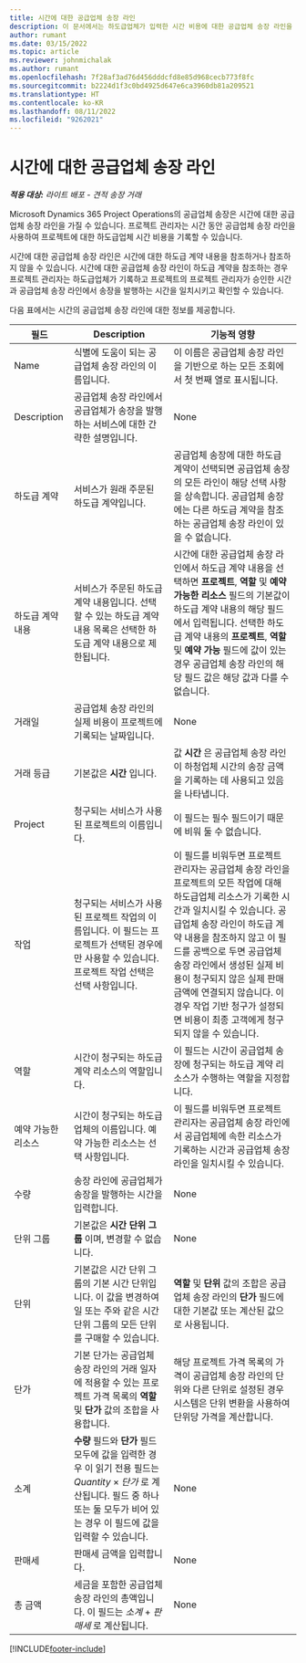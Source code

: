 ```yaml
---
title: 시간에 대한 공급업체 송장 라인
description: 이 문서에서는 하도급업체가 입력한 시간 비용에 대한 공급업체 송장 라인을 기록하는 방법을 설명합니다.
author: rumant
ms.date: 03/15/2022
ms.topic: article
ms.reviewer: johnmichalak
ms.author: rumant
ms.openlocfilehash: 7f28af3ad76d456dddcfd8e85d968cecb773f8fc
ms.sourcegitcommit: b2224d1f3c0bd4925d647e6ca3960db81a209521
ms.translationtype: HT
ms.contentlocale: ko-KR
ms.lasthandoff: 08/11/2022
ms.locfileid: "9262021"
---
```

# <a name="vendor-invoice-lines-for-time"></a>시간에 대한 공급업체 송장 라인

_**적용 대상:** 라이트 배포 - 견적 송장 거래_

Microsoft Dynamics 365 Project Operations의 공급업체 송장은 시간에 대한 공급업체 송장 라인을 가질 수 있습니다. 프로젝트 관리자는 시간 동안 공급업체 송장 라인을 사용하여 프로젝트에 대한 하도급업체 시간 비용을 기록할 수 있습니다.

시간에 대한 공급업체 송장 라인은 시간에 대한 하도급 계약 내용을 참조하거나 참조하지 않을 수 있습니다. 시간에 대한 공급업체 송장 라인이 하도급 계약을 참조하는 경우 프로젝트 관리자는 하도급업체가 기록하고 프로젝트의 프로젝트 관리자가 승인한 시간과 공급업체 송장 라인에서 송장을 발행하는 시간을 일치시키고 확인할 수 있습니다.

다음 표에서는 시간의 공급업체 송장 라인에 대한 정보를 제공합니다.

| 필드 | Description | 기능적 영향 |
| --- | --- | --- |
| Name | 식별에 도움이 되는 공급업체 송장 라인의 이름입니다. | 이 이름은 공급업체 송장 라인을 기반으로 하는 모든 조회에서 첫 번째 열로 표시됩니다. |
| Description | 공급업체 송장 라인에서 공급업체가 송장을 발행하는 서비스에 대한 간략한 설명입니다. | None |
| 하도급 계약 | 서비스가 원래 주문된 하도급 계약입니다. | 공급업체 송장에 대한 하도급 계약이 선택되면 공급업체 송장의 모든 라인이 해당 선택 사항을 상속합니다. 공급업체 송장에는 다른 하도급 계약을 참조하는 공급업체 송장 라인이 있을 수 없습니다. |
| 하도급 계약 내용 | 서비스가 주문된 하도급 계약 내용입니다. 선택할 수 있는 하도급 계약 내용 목록은 선택한 하도급 계약 내용으로 제한됩니다. | 시간에 대한 공급업체 송장 라인에서 하도급 계약 내용을 선택하면 **프로젝트**, **역할** 및 **예약 가능한 리소스** 필드의 기본값이 하도급 계약 내용의 해당 필드에서 입력됩니다. 선택한 하도급 계약 내용의 **프로젝트**, **역할** 및 **예약 가능** 필드에 값이 있는 경우 공급업체 송장 라인의 해당 필드 값은 해당 값과 다를 수 없습니다. |
| 거래일 | 공급업체 송장 라인의 실제 비용이 프로젝트에 기록되는 날짜입니다. | None |
| 거래 등급 | 기본값은 **시간** 입니다. | 값 **시간** 은 공급업체 송장 라인이 하청업체 시간의 송장 금액을 기록하는 데 사용되고 있음을 나타냅니다. |
| Project | 청구되는 서비스가 사용된 프로젝트의 이름입니다. | 이 필드는 필수 필드이기 때문에 비워 둘 수 없습니다. |
| 작업 | 청구되는 서비스가 사용된 프로젝트 작업의 이름입니다. 이 필드는 프로젝트가 선택된 경우에만 사용할 수 있습니다. 프로젝트 작업 선택은 선택 사항입니다. | 이 필드를 비워두면 프로젝트 관리자는 공급업체 송장 라인을 프로젝트의 모든 작업에 대해 하도급업체 리소스가 기록한 시간과 일치시킬 수 있습니다. 공급업체 송장 라인이 하도급 계약 내용을 참조하지 않고 이 필드를 공백으로 두면 공급업체 송장 라인에서 생성된 실제 비용이 청구되지 않은 실제 판매 금액에 연결되지 않습니다. 이 경우 작업 기반 청구가 설정되면 비용이 최종 고객에게 청구되지 않을 수 있습니다. |
| 역할 | 시간이 청구되는 하도급 계약 리소스의 역할입니다. | 이 필드는 시간이 공급업체 송장에 청구되는 하도급 계약 리소스가 수행하는 역할을 지정합니다. |
| 예약 가능한 리소스 | 시간이 청구되는 하도급업체의 이름입니다. 예약 가능한 리소스는 선택 사항입니다. | 이 필드를 비워두면 프로젝트 관리자는 공급업체 송장 라인에서 공급업체에 속한 리소스가 기록하는 시간과 공급업체 송장 라인을 일치시킬 수 있습니다. |
| 수량 | 송장 라인에 공급업체가 송장을 발행하는 시간을 입력합니다. |None |
| 단위 그룹 | 기본값은 **시간 단위 그룹** 이며, 변경할 수 없습니다. | None |
| 단위 | 기본값은 시간 단위 그룹의 기본 시간 단위입니다. 이 값을 변경하여 일 또는 주와 같은 시간 단위 그룹의 모든 단위를 구매할 수 있습니다. | **역할** 및 **단위** 값의 조합은 공급업체 송장 라인의 **단가** 필드에 대한 기본값 또는 계산된 값으로 사용됩니다. |
| 단가 | 기본 단가는 공급업체 송장 라인의 거래 일자에 적용할 수 있는 프로젝트 가격 목록의 **역할** 및 **단가** 값의 조합을 사용합니다. | 해당 프로젝트 가격 목록의 가격이 공급업체 송장 라인의 단위와 다른 단위로 설정된 경우 시스템은 단위 변환을 사용하여 단위당 가격을 계산합니다. |
| 소계 | **수량** 필드와 **단가** 필드 모두에 값을 입력한 경우 이 읽기 전용 필드는 *Quantity* &times; *단가* 로 계산됩니다. 필드 중 하나 또는 둘 모두가 비어 있는 경우 이 필드에 값을 입력할 수 있습니다. | None |
| 판매세 | 판매세 금액을 입력합니다. | None |
| 총 금액 | 세금을 포함한 공급업체 송장 라인의 총액입니다. 이 필드는 *소계*  +  *판매세* 로 계산됩니다. | None |

[!INCLUDE[footer-include](../../includes/footer-banner.md)]
